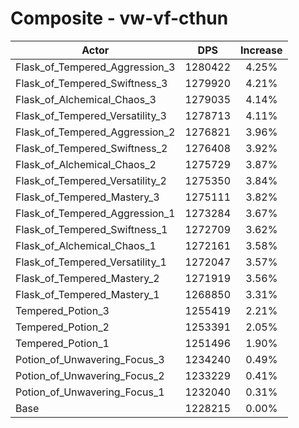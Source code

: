 # Composite - vw-vf-cthun
| Actor | DPS | Increase |
|---|:---:|:---:|
|Flask_of_Tempered_Aggression_3|1280422|4.25%|
|Flask_of_Tempered_Swiftness_3|1279920|4.21%|
|Flask_of_Alchemical_Chaos_3|1279035|4.14%|
|Flask_of_Tempered_Versatility_3|1278713|4.11%|
|Flask_of_Tempered_Aggression_2|1276821|3.96%|
|Flask_of_Tempered_Swiftness_2|1276408|3.92%|
|Flask_of_Alchemical_Chaos_2|1275729|3.87%|
|Flask_of_Tempered_Versatility_2|1275350|3.84%|
|Flask_of_Tempered_Mastery_3|1275111|3.82%|
|Flask_of_Tempered_Aggression_1|1273284|3.67%|
|Flask_of_Tempered_Swiftness_1|1272709|3.62%|
|Flask_of_Alchemical_Chaos_1|1272161|3.58%|
|Flask_of_Tempered_Versatility_1|1272047|3.57%|
|Flask_of_Tempered_Mastery_2|1271919|3.56%|
|Flask_of_Tempered_Mastery_1|1268850|3.31%|
|Tempered_Potion_3|1255419|2.21%|
|Tempered_Potion_2|1253391|2.05%|
|Tempered_Potion_1|1251496|1.90%|
|Potion_of_Unwavering_Focus_3|1234240|0.49%|
|Potion_of_Unwavering_Focus_2|1233229|0.41%|
|Potion_of_Unwavering_Focus_1|1232040|0.31%|
|Base|1228215|0.00%|

